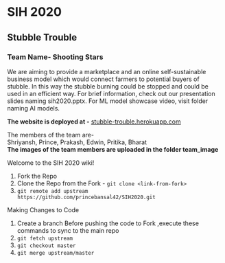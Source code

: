 # SIH 2020
## Stubble Trouble
### Team Name- Shooting Stars

We are aiming to provide a marketplace and an online self-sustainable business model which would connect farmers to potential buyers of stubble. In this way the stubble burning could be stopped and could be used in an efficient way. For brief information, check out
our presentation slides naming sih2020.pptx. 
For ML model showcase video, visit folder naming AI models.

**The website is deployed at -** [stubble-trouble.herokuapp.com](https://stubble-trouble.herokuapp.com) 

The members of the team are- </br>
Shriyansh, Prince, Prakash, Edwin, Pritika, Bharat </br>
**The images of the team members are uploaded in the folder team_image**

Welcome to the SIH 2020 wiki!
1. Fork the Repo
2. Clone the Repo from the Fork - `git clone <link-from-fork>`
3. `git remote add upstream https://github.com/princebansal42/SIH2020.git`

Making Changes to Code
1. Create a branch 
Before pushing the code to Fork ,execute these commands to sync to the main repo
2. `git fetch upstream`
3. `git checkout master`
4. `git merge upstream/master`
